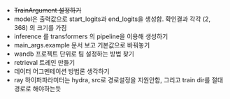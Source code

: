 - ~~TrainArgument 설정하기~~
- model은 출력값으로 start_logits과 end_logits을 생성함. 확인결과 각각 (2, 368) 의 크기를 가짐
- inference 를 transformers 의 pipeline을 이용해 생성하기
- main_args.example 문서 보고 기본값으로 바꿔놓기
- wandb 프로젝트 단위로 팀 설정하는 방법 찾기
- retrieval 트레인 만들기
- 데이터 어그멘테이션 방법론 생각하기
- ray 하이퍼파라미터는 hydra, src로 경로설정을 지원안함, 그리고 train dir를 절대경로로 해야하는듯